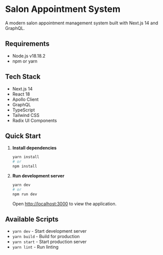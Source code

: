 # Salon Appointment System

A modern salon appointment management system built with Next.js 14 and GraphQL.

## Requirements

- Node.js v18.18.2
- npm or yarn

## Tech Stack

- Next.js 14
- React 18
- Apollo Client
- GraphQL
- TypeScript
- Tailwind CSS
- Radix UI Components

## Quick Start

1. **Install dependencies**

   ```bash
   yarn install
   # or
   npm install
   ```

2. **Run development server**

   ```bash
   yarn dev
   # or
   npm run dev
   ```

   Open [http://localhost:3000](http://localhost:3000) to view the application.

## Available Scripts

- `yarn dev` - Start development server
- `yarn build` - Build for production
- `yarn start` - Start production server
- `yarn lint` - Run linting
